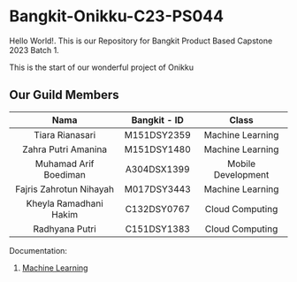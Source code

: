 # Bangkit-Onikku-C23-PS044

Hello World!. This is our Repository for Bangkit Product Based Capstone 2023 Batch 1. 

This is the start of our wonderful project of Onikku

Our Guild Members
--
|         Nama            | Bangkit - ID |       Class        |
|         :---:           |    :---:     |       :---:        |
| Tiara Rianasari         | M151DSY2359  | Machine Learning   |
| Zahra Putri Amanina     | M151DSY1480  | Machine Learning   |
| Muhamad Arif Boediman   | A304DSX1399  | Mobile Development |
| Fajris Zahrotun Nihayah | M017DSY3443  | Machine Learning   |
| Kheyla Ramadhani Hakim  | C132DSY0767  | Cloud Computing    |
| Radhyana Putri          | C151DSY1383  | Cloud Computing    |

Documentation:
1. [Machine Learning](https://github.com/Boedi27/Bangkit-Onikku-C23-PS044/tree/ML)

